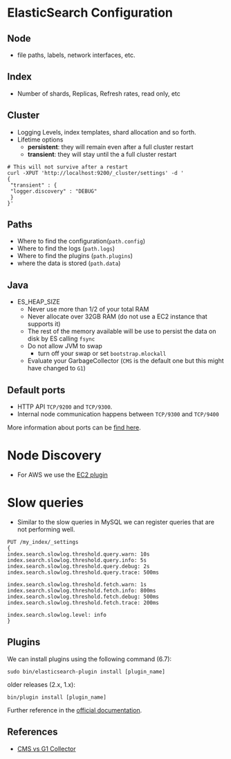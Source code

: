 # ElasticSearch Configuration

## Node
- file paths, labels, network interfaces, etc.

## Index
- Number of shards, Replicas, Refresh rates, read only, etc

## Cluster
- Logging Levels, index templates, shard allocation and so forth.
- Lifetime options
  - **persistent**: they will remain even after a full cluster restart
  - **transient**: they will stay until the a full cluster restart

```
# This will not survive after a restart
curl -XPUT 'http://localhost:9200/_cluster/settings' -d '
{
 "transient" : {
 "logger.discovery" : "DEBUG"
 }
}'
```

## Paths

- Where to find the configuration(`path.config`)
- Where to find the logs (`path.logs`)
- Where to find the plugins (`path.plugins`)
- where the data is stored (`path.data`)

## Java

- ES_HEAP_SIZE
  - Never use more than 1/2 of your total RAM
  - Never allocate over 32GB RAM (do not use a EC2 instance that supports it)
  - The rest of the memory available will be use to persist the data on disk by ES calling `fsync`
  - Do not allow JVM to swap
    - turn off your swap or set `bootstrap.mlockall`
  - Evaluate your GarbageCollector (`CMS` is the default one but this might have changed to `G1`)

## Default ports

- HTTP API `TCP/9200` and `TCP/9300`.
- Internal node communication happens between `TCP/9300` and `TCP/9400`

More information about ports can be [find here](https://www.elastic.co/guide/en/elasticsearch/reference/6.7/modules-transport.html).

# Node Discovery

- For AWS we use the [EC2 plugin](https://www.elastic.co/guide/en/elasticsearch/plugins/6.7/discovery-ec2.html)

# Slow queries

- Similar to the slow queries in MySQL we can register queries that are not performing well.


```
PUT /my_index/_settings
{
index.search.slowlog.threshold.query.warn: 10s
index.search.slowlog.threshold.query.info: 5s
index.search.slowlog.threshold.query.debug: 2s
index.search.slowlog.threshold.query.trace: 500ms

index.search.slowlog.threshold.fetch.warn: 1s
index.search.slowlog.threshold.fetch.info: 800ms
index.search.slowlog.threshold.fetch.debug: 500ms
index.search.slowlog.threshold.fetch.trace: 200ms

index.search.slowlog.level: info
}
```

## Plugins

We can install plugins using the following command (6.7):

```
sudo bin/elasticsearch-plugin install [plugin_name]
```

older releases (2.x, 1.x):

```
bin/plugin install [plugin_name]
```

Further reference in the [official documentation](https://www.elastic.co/guide/en/elasticsearch/reference/current/index-modules-slowlog.html).

## References
  - [CMS vs G1 Collector](https://medium.com/naukri-engineering/garbage-collection-in-elasticsearch-and-the-g1gc-16b79a447181)